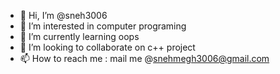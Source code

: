 - 👋 Hi, I’m @sneh3006
- 👀 I’m interested in computer programing
- 🌱 I’m currently learning oops 
- 💞️ I’m looking to collaborate on c++ project
- 📫 How to reach me : mail me @snehmegh3006@gmail.com

<!---
sneh3006/sneh3006 is a ✨ special ✨ repository because its `README.md` (this file) appears on your GitHub profile.
You can click the Preview link to take a look at your changes.
--->

